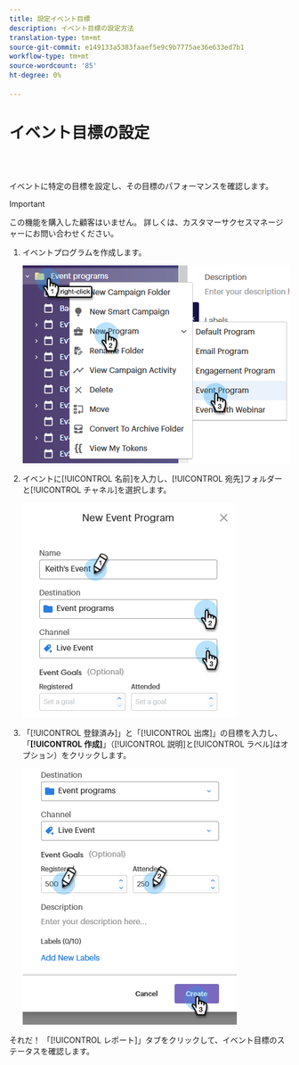 ```yaml
---
title: 設定イベント目標
description: イベント目標の設定方法
translation-type: tm+mt
source-git-commit: e149133a5383faaef5e9c9b7775ae36e633ed7b1
workflow-type: tm+mt
source-wordcount: '85'
ht-degree: 0%

---
```



# イベント目標の設定

<br> 

イベントに特定の目標を設定し、その目標のパフォーマンスを確認します。

>[!IMPORTANT]
>この機能を購入した顧客はいません。 詳しくは、カスタマーサクセスマネージャーにお問い合わせください。

1. イベントプログラムを作成します。

   ![イメージ1](/help/sky/assets/event-programs/setting-event-goals/setting-event-goals-1.png)

1. イベントに[!UICONTROL 名前]を入力し、[!UICONTROL 宛先]フォルダーと[!UICONTROL チャネル]を選択します。

   ![イメージ2](/help/sky/assets/event-programs/setting-event-goals/setting-event-goals-2.png)

1. 「[!UICONTROL 登録済み]」と「[!UICONTROL 出席]」の目標を入力し、「**[!UICONTROL 作成]**」（[!UICONTROL 説明]と[!UICONTROL ラベル]はオプション）をクリックします。

   ![イメージ1](/help/sky/assets/event-programs/setting-event-goals/setting-event-goals-3.png)

それだ！ 「[!UICONTROL レポート]」タブをクリックして、イベント目標のステータスを確認します。
